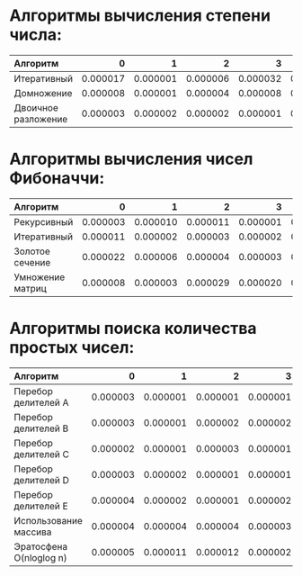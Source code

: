 # Алгоритмы вычисления степени числа:

|             Алгоритм     |    0     |    1     |    2     |    3     |    4     |    5     |    6     |    7     |    8     |     9     |
| :---                     |   ---:   |   ---:   |   ---:   |   ---:   |   ---:   |   ---:   |   ---:   |   ---:   |   ---:   |    ---:   |
| Итеративный              | 0.000017 | 0.000001 | 0.000006 | 0.000032 | 0.000300 | 0.002977 | 0.029796 | 0.296441 | 2.957490 | 29.657495 |
| Домножение               | 0.000008 | 0.000001 | 0.000004 | 0.000008 | 0.000106 | 0.001420 | 0.004759 | 0.098031 | 1.368830 |  4.182602 |
| Двоичное разложение      | 0.000003 | 0.000002 | 0.000002 | 0.000001 | 0.000001 | 0.000001 | 0.000001 | 0.000001 | 0.000002 |  0.000002 |

# Алгоритмы вычисления чисел Фибоначчи:

|             Алгоритм     |    0     |    1     |    2     |    3     |    4     |    5     |    6     |    7     |    8     |     9     |     10     |     11     |     12     |
| :---                     |   ---:   |   ---:   |   ---:   |   ---:   |   ---:   |   ---:   |   ---:   |   ---:   |   ---:   |    ---:   |    ---:    |    ---:    |    ---:    |
| Рекурсивный              | 0.000003 | 0.000010 | 0.000011 | 0.000001 | 0.000002 | 0.000002 | 0.000019 |          |          |           |            |            |            |
| Итеративный              | 0.000011 | 0.000002 | 0.000003 | 0.000002 | 0.000002 | 0.000003 | 0.000002 | 0.000006 | 0.000055 |  0.001007 |  0.056655  |  6.797330  | 937.35730  |
| Золотое сечение          | 0.000022 | 0.000006 | 0.000004 | 0.000003 | 0.000003 | 0.000003 | 0.000003 | 0.000008 | 0.000013 |  0.000179 |  0.005378  |  0.100187  |   1.74089  |
| Умножение матриц         | 0.000008 | 0.000003 | 0.000029 | 0.000020 | 0.000014 | 0.000013 | 0.000034 | 0.000048 | 0.000072 |  0.000119 |  0.001123  |  0.024928  |   0.38002  |

# Алгоритмы поиска количества простых чисел:

|             Алгоритм     |    0     |    1     |    2     |    3     |    4     |    5     |    6     |    7     |    8     |     9     |     10     |     11     |     12     |     13     |     14     |
| :---                     |   ---:   |   ---:   |   ---:   |   ---:   |   ---:   |   ---:   |   ---:   |   ---:   |   ---:   |    ---:   |    ---:    |    ---:    |    ---:    |    ---:    |    ---:    |
| Перебор делителей A      | 0.000003 | 0.000001 | 0.000001 | 0.000001 | 0.000001 | 0.000001 | 0.000036 | 0.001825 | 0.168833 | 16.929844 |            |            |            |            |            |
| Перебор делителей B      | 0.000003 | 0.000001 | 0.000002 | 0.000002 | 0.000001 | 0.000001 | 0.000008 | 0.000290 | 0.020054 |  1.531656 | 128.155210 |            |            |            |            |
| Перебор делителей C      | 0.000002 | 0.000001 | 0.000003 | 0.000001 | 0.000001 | 0.000001 | 0.000004 | 0.000192 | 0.010018 |  0.770183 |  64.559110 |            |            |            |            |
| Перебор делителей D      | 0.000003 | 0.000002 | 0.000001 | 0.000001 | 0.000001 | 0.000001 | 0.000003 | 0.000031 | 0.000511 |  0.010335 |  0.236040  |  5.886339  | 159.32864  |            |            |
| Перебор делителей E      | 0.000004 | 0.000002 | 0.000001 | 0.000002 | 0.000001 | 0.000002 | 0.000004 | 0.000024 | 0.000271 |  0.004186 |  0.076282  |  1.759562  |  46.11588  |            |            |
| Использование массива    | 0.000004 | 0.000004 | 0.000004 | 0.000003 | 0.000002 | 0.000003 | 0.000005 | 0.000029 | 0.000389 |  0.004429 |  0.067776  |  1.279699  |  28.57707  |            |            |
| Эратосфена O(nloglog n)  | 0.000005 | 0.000011 | 0.000012 | 0.000002 | 0.000002 | 0.000002 | 0.000004 | 0.000011 | 0.000084 |  0.000734 |  0.009198  |  0.115835  |  1.465880  |  16.233507 |  1.820941  |
